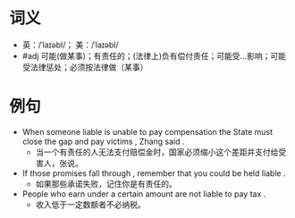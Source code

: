 # 词义
- 英：/ˈlaɪəbl/； 美：/ˈlaɪəbl/
- #adj 可能(做某事)；有责任的；(法律上)负有偿付责任；可能受…影响；可能受法律惩处；必须按法律做（某事）
# 例句
- When someone liable is unable to pay compensation the State must close the gap and pay victims , Zhang said .
	- 当一个有责任的人无法支付赔偿金时，国家必须缩小这个差距并支付给受害人，张说。
- If those promises fall through , remember that you could be held liable .
	- 如果那些承诺失败，记住你是有责任的。
- People who earn under a certain amount are not liable to pay tax .
	- 收入低于一定数额者不必纳税。
